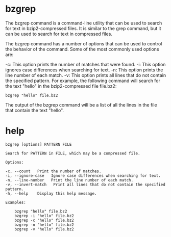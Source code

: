 # bzgrep

The bzgrep command is a command-line utility that can be used to search for text in bzip2-compressed files. It is similar to the grep command, but it can be used to search for text in compressed files.

The bzgrep command has a number of options that can be used to control the behavior of the command. Some of the most commonly used options are:

-c: This option prints the number of matches that were found.
-i: This option ignores case differences when searching for text.
-n: This option prints the line number of each match.
-v: This option prints all lines that do not contain the specified pattern.
For example, the following command will search for the text "hello" in the bzip2-compressed file file.bz2:

`bzgrep "hello" file.bz2`

The output of the bzgrep command will be a list of all the lines in the file that contain the text "hello".



# help 

```
bzgrep [options] PATTERN FILE

Search for PATTERN in FILE, which may be a compressed file.

Options:

-c, --count   Print the number of matches.
-i, --ignore-case   Ignore case differences when searching for text.
-n, --line-number   Print the line number of each match.
-v, --invert-match   Print all lines that do not contain the specified pattern.
-h, --help    Display this help message.

Examples:

    bzgrep "hello" file.bz2
    bzgrep -i "hello" file.bz2
    bzgrep -c "hello" file.bz2
    bzgrep -n "hello" file.bz2
    bzgrep -v "hello" file.bz2
```

